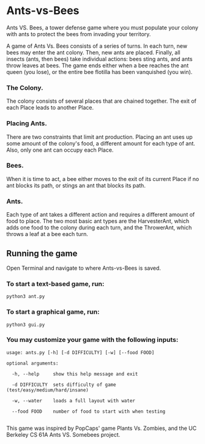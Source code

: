 # Ants-vs-Bees

Ants VS. Bees, a tower defense game where you must populate your colony with ants to protect the bees from invading your territory. 

A game of Ants Vs. Bees consists of a series of turns. In each turn, new bees may enter the ant colony. Then, new ants are placed. Finally, all insects (ants, then bees) take individual actions: bees sting ants, and ants throw leaves at bees. The game ends either when a bee reaches the ant queen (you lose), or the entire bee flotilla has been vanquished (you win).

### The Colony. 
The colony consists of several places that are chained together. The exit of each Place leads to another Place.

### Placing Ants. 

There are two constraints that limit ant production. Placing an ant uses up some amount of the colony's food, a different amount for each type of ant. Also, only one ant can occupy each Place.

### Bees. 

When it is time to act, a bee either moves to the exit of its current Place if no ant blocks its path, or stings an ant that blocks its path.

### Ants. 

Each type of ant takes a different action and requires a different amount of food to place. The two most basic ant types are the HarvesterAnt, which adds one food to the colony during each turn, and the ThrowerAnt, which throws a leaf at a bee each turn.

## Running the game

Open Terminal and navigate to where Ants-vs-Bees is saved.

### To start a text-based game, run:

```
python3 ant.py
```

### To start a graphical game, run:
```
python3 gui.py
```



### You may customize your game with the following inputs:
```
usage: ants.py [-h] [-d DIFFICULTY] [-w] [--food FOOD]

optional arguments:

  -h, --help     show this help message and exit
  
  -d DIFFICULTY  sets difficulty of game (test/easy/medium/hard/insane)
  
  -w, --water    loads a full layout with water
  
  --food FOOD    number of food to start with when testing
 
 ```
  
This game was inspired by PopCaps' game Plants Vs. Zombies, and the UC Berkeley CS 61A Ants VS. Somebees project.

